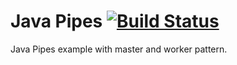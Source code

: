 # Java Pipes [![Build Status](https://travis-ci.org/reidarsollid/Pipes_Java.svg?branch=master)](https://travis-ci.org/reidarsollid/Pipes_Java)
Java Pipes example with master and worker pattern.
